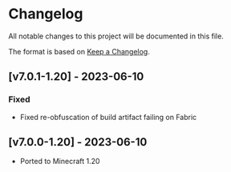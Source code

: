 # Changelog
All notable changes to this project will be documented in this file.

The format is based on [Keep a Changelog].

## [v7.0.1-1.20] - 2023-06-10
### Fixed
- Fixed re-obfuscation of build artifact failing on Fabric

## [v7.0.0-1.20] - 2023-06-10
- Ported to Minecraft 1.20

[Keep a Changelog]: https://keepachangelog.com/en/1.0.0/
